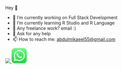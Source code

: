 Hey 👋

- 🔭 I’m currently working on Full Stack Development
- 👯 I’m currently learning R Studio and R Language
- 💼 Any freelance work? email :)
- 💬 Ask for any help
- 📫 How to reach me: abdulmikaeel55@gmail.com


<a target="_blank" href="https://www.linkedin.com/in/abdul-sahib-05159521b/">
 <img src="55296501_linkedin_network_linkedin logo_icon.png">
</a>
<a target="_blank" href="https://web.whatsapp.com/">
 <img src="5296520_bubble_chat_mobile_whatsapp_whatsapp logo_icon.png">
</a>


